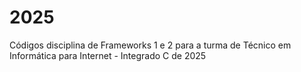 # 2025
Códigos disciplina de Frameworks 1 e 2 para a turma de Técnico em Informática para Internet - Integrado C de 2025
